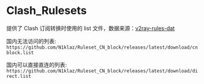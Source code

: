 # Clash_Rulesets
提供了 Clash 订阅转换时使用的 list 文件，数据来源：[v2ray-rules-dat
](https://github.com/Loyalsoldier/v2ray-rules-dat)

国内无法访问的列表:  
`https://github.com/N1klaz/Ruleset_CN_block/releases/latest/download/cnblock.list`

国内可以直接直连的列表:  
`https://github.com/N1klaz/Ruleset_CN_block/releases/latest/download/direct.list`
